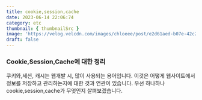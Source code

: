 ```yaml
---
title: cookie,session,cache
date: 2023-06-14 22:06:74
category: etc
thumbnail: { thumbnailSrc }
image: 'https://velog.velcdn.com/images/chloeee/post/e2d61aed-b07e-42c2-ac66-22c011e5497f/image.png'
draft: false
---
```


### Cookie,Session,Cache에 대한 정리
쿠키와,세션, 캐시는 웹개발 시, 많이 사용되는 용어입니다.
이것은 어떻게 웹사이트에서 정보를 저장하고 관리하는지에 대한 것과 연관이 있습니다.
우선 하나하나 cookie,session,cache가 무엇인지 살펴보겠습니다.

